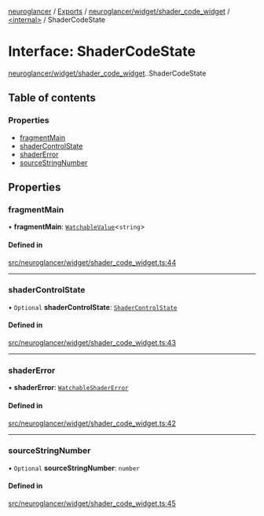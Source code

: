[neuroglancer](../README.md) / [Exports](../modules.md) / [neuroglancer/widget/shader\_code\_widget](../modules/neuroglancer_widget_shader_code_widget.md) / [<internal\>](../modules/neuroglancer_widget_shader_code_widget._internal_.md) / ShaderCodeState

# Interface: ShaderCodeState

[neuroglancer/widget/shader_code_widget](../modules/neuroglancer_widget_shader_code_widget.md).[<internal>](../modules/neuroglancer_widget_shader_code_widget._internal_.md).ShaderCodeState

## Table of contents

### Properties

- [fragmentMain](neuroglancer_widget_shader_code_widget._internal_.ShaderCodeState.md#fragmentmain)
- [shaderControlState](neuroglancer_widget_shader_code_widget._internal_.ShaderCodeState.md#shadercontrolstate)
- [shaderError](neuroglancer_widget_shader_code_widget._internal_.ShaderCodeState.md#shadererror)
- [sourceStringNumber](neuroglancer_widget_shader_code_widget._internal_.ShaderCodeState.md#sourcestringnumber)

## Properties

### fragmentMain

• **fragmentMain**: [`WatchableValue`](../classes/neuroglancer_trackable_value.WatchableValue.md)<`string`\>

#### Defined in

[src/neuroglancer/widget/shader_code_widget.ts:44](https://github.com/ActiveBrainAtlas2/neuroglancer/blob/034b457d/src/neuroglancer/widget/shader_code_widget.ts#L44)

___

### shaderControlState

• `Optional` **shaderControlState**: [`ShaderControlState`](../classes/neuroglancer_webgl_shader_ui_controls.ShaderControlState.md)

#### Defined in

[src/neuroglancer/widget/shader_code_widget.ts:43](https://github.com/ActiveBrainAtlas2/neuroglancer/blob/034b457d/src/neuroglancer/widget/shader_code_widget.ts#L43)

___

### shaderError

• **shaderError**: [`WatchableShaderError`](../modules/neuroglancer_webgl_dynamic_shader.md#watchableshadererror)

#### Defined in

[src/neuroglancer/widget/shader_code_widget.ts:42](https://github.com/ActiveBrainAtlas2/neuroglancer/blob/034b457d/src/neuroglancer/widget/shader_code_widget.ts#L42)

___

### sourceStringNumber

• `Optional` **sourceStringNumber**: `number`

#### Defined in

[src/neuroglancer/widget/shader_code_widget.ts:45](https://github.com/ActiveBrainAtlas2/neuroglancer/blob/034b457d/src/neuroglancer/widget/shader_code_widget.ts#L45)
